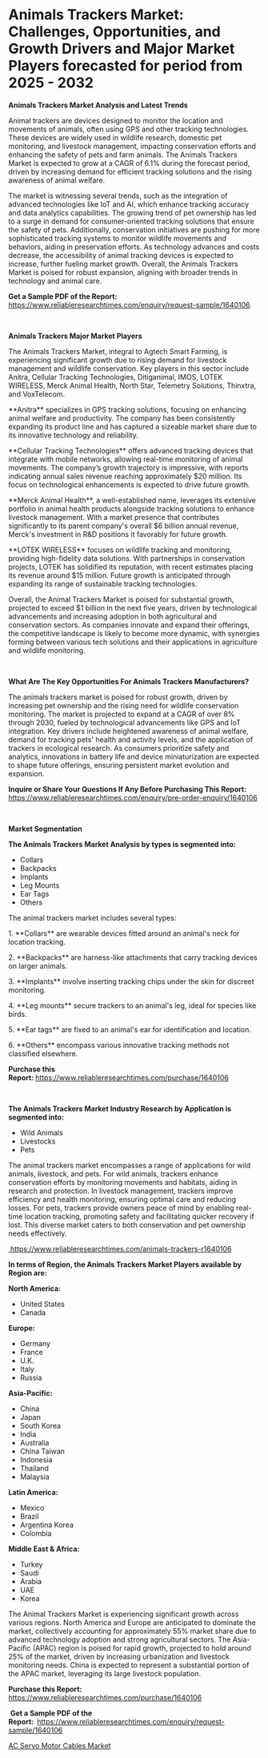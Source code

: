 <p><h1>Animals Trackers Market: Challenges, Opportunities, and Growth Drivers and Major Market Players forecasted for period from 2025 - 2032</h1></p><p><strong>Animals Trackers Market Analysis and Latest Trends</strong></p>
<p><p>Animal trackers are devices designed to monitor the location and movements of animals, often using GPS and other tracking technologies. These devices are widely used in wildlife research, domestic pet monitoring, and livestock management, impacting conservation efforts and enhancing the safety of pets and farm animals. The Animals Trackers Market is expected to grow at a CAGR of 6.1% during the forecast period, driven by increasing demand for efficient tracking solutions and the rising awareness of animal welfare.</p><p>The market is witnessing several trends, such as the integration of advanced technologies like IoT and AI, which enhance tracking accuracy and data analytics capabilities. The growing trend of pet ownership has led to a surge in demand for consumer-oriented tracking solutions that ensure the safety of pets. Additionally, conservation initiatives are pushing for more sophisticated tracking systems to monitor wildlife movements and behaviors, aiding in preservation efforts. As technology advances and costs decrease, the accessibility of animal tracking devices is expected to increase, further fueling market growth. Overall, the Animals Trackers Market is poised for robust expansion, aligning with broader trends in technology and animal care.</p></p>
<p><strong>Get a Sample PDF of the Report:&nbsp;</strong> <a href="https://www.reliableresearchtimes.com/enquiry/request-sample/1640106?utm_campaign=2117&utm_medium=2&utm_source=Github&utm_content=ia&utm_term=08032025&utm_id=animals-trackers">https://www.reliableresearchtimes.com/enquiry/request-sample/1640106</a></p>
<p>&nbsp;</p>
<p><strong>Animals Trackers Major Market Players</strong></p>
<p><p>The Animals Trackers Market, integral to Agtech Smart Farming, is experiencing significant growth due to rising demand for livestock management and wildlife conservation. Key players in this sector include Anitra, Cellular Tracking Technologies, Ditiganimal, IMOS, LOTEK WIRELESS, Merck Animal Health, North Star, Telemetry Solutions, Thinxtra, and VoxTelecom. </p><p>**Anitra** specializes in GPS tracking solutions, focusing on enhancing animal welfare and productivity. The company has been consistently expanding its product line and has captured a sizeable market share due to its innovative technology and reliability. </p><p>**Cellular Tracking Technologies** offers advanced tracking devices that integrate with mobile networks, allowing real-time monitoring of animal movements. The company’s growth trajectory is impressive, with reports indicating annual sales revenue reaching approximately $20 million. Its focus on technological enhancements is expected to drive future growth.</p><p>**Merck Animal Health**, a well-established name, leverages its extensive portfolio in animal health products alongside tracking solutions to enhance livestock management. With a market presence that contributes significantly to its parent company's overall $6 billion annual revenue, Merck's investment in R&D positions it favorably for future growth.</p><p>**LOTEK WIRELESS** focuses on wildlife tracking and monitoring, providing high-fidelity data solutions. With partnerships in conservation projects, LOTEK has solidified its reputation, with recent estimates placing its revenue around $15 million. Future growth is anticipated through expanding its range of sustainable tracking technologies.</p><p>Overall, the Animal Trackers Market is poised for substantial growth, projected to exceed $1 billion in the next five years, driven by technological advancements and increasing adoption in both agricultural and conservation sectors. As companies innovate and expand their offerings, the competitive landscape is likely to become more dynamic, with synergies forming between various tech solutions and their applications in agriculture and wildlife monitoring.</p></p>
<p>&nbsp;</p>
<p><strong>What Are The Key Opportunities For Animals Trackers Manufacturers?</strong></p>
<p><p>The animals trackers market is poised for robust growth, driven by increasing pet ownership and the rising need for wildlife conservation monitoring. The market is projected to expand at a CAGR of over 8% through 2030, fueled by technological advancements like GPS and IoT integration. Key drivers include heightened awareness of animal welfare, demand for tracking pets' health and activity levels, and the application of trackers in ecological research. As consumers prioritize safety and analytics, innovations in battery life and device miniaturization are expected to shape future offerings, ensuring persistent market evolution and expansion.</p></p>
<p><strong>Inquire or Share Your Questions If Any Before Purchasing This Report:</strong> <a href="https://www.reliableresearchtimes.com/enquiry/pre-order-enquiry/1640106?utm_campaign=2117&utm_medium=2&utm_source=Github&utm_content=ia&utm_term=08032025&utm_id=animals-trackers">https://www.reliableresearchtimes.com/enquiry/pre-order-enquiry/1640106</a></p>
<p>&nbsp;</p>
<p><strong>Market Segmentation</strong></p>
<p><strong>The Animals Trackers Market Analysis by types is segmented into:</strong></p>
<p><ul><li>Collars</li><li>Backpacks</li><li>Implants</li><li>Leg Mounts</li><li>Ear Tags</li><li>Others</li></ul></p>
<p><p>The animal trackers market includes several types: </p><p>1. **Collars** are wearable devices fitted around an animal's neck for location tracking. </p><p>2. **Backpacks** are harness-like attachments that carry tracking devices on larger animals. </p><p>3. **Implants** involve inserting tracking chips under the skin for discreet monitoring. </p><p>4. **Leg mounts** secure trackers to an animal's leg, ideal for species like birds. </p><p>5. **Ear tags** are fixed to an animal's ear for identification and location. </p><p>6. **Others** encompass various innovative tracking methods not classified elsewhere.</p></p>
<p><strong>Purchase this Report:&nbsp;</strong><a href="https://www.reliableresearchtimes.com/purchase/1640106?utm_campaign=2117&utm_medium=2&utm_source=Github&utm_content=ia&utm_term=08032025&utm_id=animals-trackers">https://www.reliableresearchtimes.com/purchase/1640106</a></p>
<p>&nbsp;</p>
<p><strong>The Animals Trackers Market Industry Research by Application is segmented into:</strong></p>
<p><ul><li>Wild Animals</li><li>Livestocks</li><li>Pets</li></ul></p>
<p><p>The animal trackers market encompasses a range of applications for wild animals, livestock, and pets. For wild animals, trackers enhance conservation efforts by monitoring movements and habitats, aiding in research and protection. In livestock management, trackers improve efficiency and health monitoring, ensuring optimal care and reducing losses. For pets, trackers provide owners peace of mind by enabling real-time location tracking, promoting safety and facilitating quicker recovery if lost. This diverse market caters to both conservation and pet ownership needs effectively.</p></p>
<p><a href="https://www.reliableresearchtimes.com/animals-trackers-r1640106?utm_campaign=2117&utm_medium=2&utm_source=Github&utm_content=ia&utm_term=08032025&utm_id=animals-trackers">&nbsp;https://www.reliableresearchtimes.com/animals-trackers-r1640106</a></p>
<p><strong>In terms of Region, the Animals Trackers Market Players available by Region are:</strong></p>
<p>
    <p> <strong> North America: </strong>
        <ul>
            <li>United States</li>
            <li>Canada</li>
        </ul>
        </p> 
    <p> <strong> Europe: </strong>
        <ul>
            <li>Germany</li>
            <li>France</li>
            <li>U.K.</li>
            <li>Italy</li>
            <li>Russia</li>
        </ul>
        </p> 
    <p> <strong> Asia-Pacific: </strong>
        <ul>
            <li>China</li>
            <li>Japan</li>
            <li>South Korea</li>
            <li>India</li>
            <li>Australia</li>
            <li>China Taiwan</li>
            <li>Indonesia</li>
            <li>Thailand</li>
            <li>Malaysia</li>
        </ul>
        </p> 
    <p> <strong> Latin America: </strong>
        <ul>
            <li>Mexico</li>
            <li>Brazil</li>
            <li>Argentina Korea</li>
            <li>Colombia</li>
        </ul>
        </p> 
    <p> <strong> Middle East & Africa: </strong>
        <ul>
            <li>Turkey</li>
            <li>Saudi</li>
            <li>Arabia</li>
            <li>UAE</li>
            <li>Korea</li>
        </ul>
    </p>
    </p>
<p><p>The Animal Trackers Market is experiencing significant growth across various regions. North America and Europe are anticipated to dominate the market, collectively accounting for approximately 55% market share due to advanced technology adoption and strong agricultural sectors. The Asia-Pacific (APAC) region is poised for rapid growth, projected to hold around 25% of the market, driven by increasing urbanization and livestock monitoring needs. China is expected to represent a substantial portion of the APAC market, leveraging its large livestock population.</p></p>
<p><strong>Purchase this Report: </strong><a href="https://www.reliableresearchtimes.com/purchase/1640106?utm_campaign=2117&utm_medium=2&utm_source=Github&utm_content=ia&utm_term=08032025&utm_id=animals-trackers">https://www.reliableresearchtimes.com/purchase/1640106</a></p>
<p>&nbsp;<strong>Get a Sample PDF of the Report:&nbsp;&nbsp;</strong><a href="https://www.reliableresearchtimes.com/enquiry/request-sample/1640106?utm_campaign=2117&utm_medium=2&utm_source=Github&utm_content=ia&utm_term=08032025&utm_id=animals-trackers">https://www.reliableresearchtimes.com/enquiry/request-sample/1640106</a></p>
<p><strong></strong></p>
<p><p><a href="https://github.com/julyju69/Market-Research-Report-List-6/blob/main/ac-servo-motor-cables-market.md?utm_campaign=2117&utm_medium=2&utm_source=Github&utm_content=ia&utm_term=08032025&utm_id=animals-trackers">AC Servo Motor Cables Market</a></p></p>